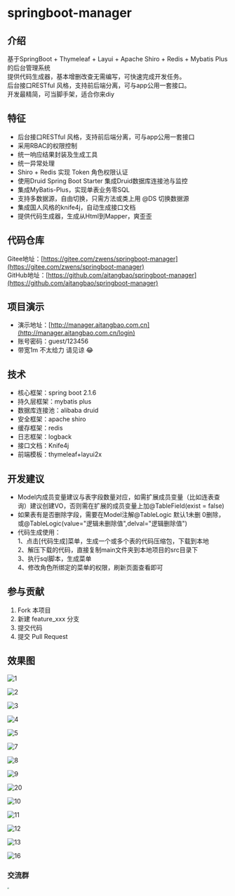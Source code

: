 # springboot-manager

## 介绍
基于SpringBoot + Thymeleaf + Layui + Apache Shiro + Redis + Mybatis Plus 的后台管理系统  
提供代码生成器，基本增删改查无需编写，可快速完成开发任务。  
后台接口RESTful 风格，支持前后端分离，可与app公用一套接口。  
开发最精简，可当脚手架，适合你来diy  

## 特征
- 后台接口RESTful 风格，支持前后端分离，可与app公用一套接口
- 采用RBAC的权限控制
- 统一响应结果封装及生成工具
- 统一异常处理
- Shiro + Redis 实现 Token 角色权限认证
- 使用Druid Spring Boot Starter 集成Druid数据库连接池与监控
- 集成MyBatis-Plus，实现单表业务零SQL
- 支持多数据源，自由切换，只需方法或类上用 @DS 切换数据源
- 集成国人风格的knife4j，自动生成接口文档
- 提供代码生成器，生成从Html到Mapper，爽歪歪  

## 代码仓库
Gitee地址：[https://gitee.com/zwens/springboot-manager](https://gitee.com/zwens/springboot-manager)   
GitHub地址：[https://github.com/aitangbao/springboot-manager](https://github.com/aitangbao/springboot-manager) 
  
## 项目演示
- 演示地址：[http://manager.aitangbao.com.cn](http://manager.aitangbao.com.cn/login) 
- 账号密码：guest/123456
- 带宽1m 不太给力 请见谅 :joy:

## 技术
* 核心框架：spring boot 2.1.6
* 持久层框架：mybatis plus
* 数据库连接池：alibaba druid
* 安全框架：apache shiro
* 缓存框架：redis
* 日志框架：logback
* 接口文档：Knife4j
* 前端模板：thymeleaf+layui2x

## 开发建议
- Model内成员变量建议与表字段数量对应，如需扩展成员变量（比如连表查询）建议创建VO，否则需在扩展的成员变量上加@TableField(exist = false)
- 如果表有是否删除字段，需要在Model注解@TableLogic 默认1未删 0删除， 或@TableLogic(value="逻辑未删除值",delval="逻辑删除值")   
- 代码生成使用：   
     1、点击[代码生成]菜单，生成一个或多个表的代码压缩包，下载到本地   
     2、解压下载的代码，直接复制main文件夹到本地项目的src目录下   
     3、执行sql脚本，生成菜单   
     4、修改角色所绑定的菜单的权限，刷新页面查看即可   

## 参与贡献
1. Fork 本项目
2. 新建 feature_xxx 分支
3. 提交代码
4. 提交 Pull Request


## **效果图**

![1](http://tuchuang.aitangbao.com.cn/20200429161346.png)

![2](http://tuchuang.aitangbao.com.cn/20200429161348.png)

![3](http://tuchuang.aitangbao.com.cn/20200429161353.png)

![4](http://tuchuang.aitangbao.com.cn/20200429161355.png)

![5](http://tuchuang.aitangbao.com.cn/20200429161404.png)

![7](http://tuchuang.aitangbao.com.cn/20200429161359.png)

![8](http://tuchuang.aitangbao.com.cn/20200429161412.png)

![9](http://tuchuang.aitangbao.com.cn/20200429161414.png)

![20](http://tuchuang.aitangbao.com.cn/20200429161417.png)

![10](http://tuchuang.aitangbao.com.cn/20200429161419.png)

![11](http://tuchuang.aitangbao.com.cn/20200429161421.png)

![12](http://tuchuang.aitangbao.com.cn/20200429161423.png)

![13](http://tuchuang.aitangbao.com.cn/20200429161425.png)

![16](http://tuchuang.aitangbao.com.cn/20200429161428.png)




### 交流群
<img width="250px" height="300px" src="http://www.aitangbao.com.cn/static/weixin_share.jpg" alt="" style="zoom:25%;" />


